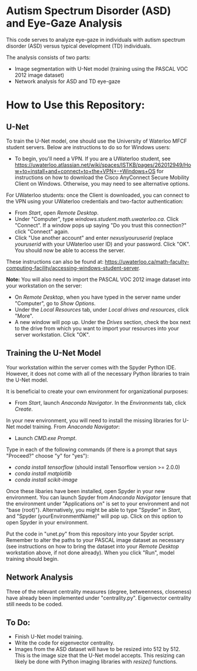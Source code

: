 # Autism Spectrum Disorder (ASD) and Eye-Gaze Analysis

This code serves to analyze eye-gaze in individuals with autism spectrum disorder (ASD) versus typical development (TD) individuals.

The analysis consists of two parts:
- Image segmentation with U-Net model (training using the PASCAL VOC 2012 image dataset)
- Network analysis for ASD and TD eye-gaze

# How to Use this Repository:

## U-Net

To train the U-Net model, one should use the University of Waterloo MFCF student servers. Below are instructions to do so for Windows users:
- To begin, you'll need a VPN. If you are a UWaterloo student, see https://uwaterloo.atlassian.net/wiki/spaces/ISTKB/pages/262012949/How+to+install+and+connect+to+the+VPN+-+Windows+OS for instructions on how to download the Cisco AnyConnect Secure Mobility Client on Windows. Otherwise, you may need to see alternative options.

For UWaterloo students: once the Client is downloaded, you can connect to the VPN using your UWaterloo credentials and two-factor authentication:
- From _Start_, open _Remote Desktop_.
- Under "Computer", type _windows.student.math.uwaterloo.ca_. Click "Connect". If a window pops up saying "Do you trust this connection?" click "Connect" again.
- Click "Use another account" and enter _nexus\youruserid_ (replace _youruserid_ with your UWaterloo user ID) and your password. Click "OK". You should now be able to access the server.

These instructions can also be found at: https://uwaterloo.ca/math-faculty-computing-facility/accessing-windows-student-server.

**Note:** You will also need to import the PASCAL VOC 2012 image dataset into your workstation on the server:
- On _Remote Desktop_, when you have typed in the server name under "Computer", go to _Show Options_.
- Under the _Local Resources_ tab, under _Local drives and resources_, click "More".
- A new window will pop up. Under the _Drives_ section, check the box next to the drive from which you want to import your resources into your server workstation. Click "OK".

## Training the U-Net Model

Your workstation within the server comes with the Spyder Python IDE. However, it does not come with all of the necessary Python libraries to train the U-Net model.

It is beneficial to create your own environment for organizational purposes:
- From _Start_, launch _Anaconda Navigator_. In the _Environments_ tab, click _Create_.

In your new environment, you will need to install the missing libraries for U-Net model training. From _Anaconda Navigator_:
- Launch _CMD.exe Prompt_.

Type in each of the following commands (if there is a prompt that says "Proceed?" choose "y" for "yes"):
- _conda install tensorflow_ (should install Tensorflow version >= 2.0.0)
- _conda install matplotlib_
- _conda install scikit-image_

Once these libaries have been installed, open Spyder in your new environment. You can launch Spyder from _Anaconda Navigator_ (ensure that the environment under "Applications on" is set to your environment and not "base (root)"). Alternatively, you might be able to type "Spyder" in _Start_, and "Spyder (yourEnvironmentName)" will pop up. Click on this option to open Spyder in your environment.

Put the code in "unet.py" from this repository into your Spyder script. Remember to alter the paths to your PASCAL image dataset as necessary (see instructions on how to bring the dataset into your _Remote Desktop_ workstation above, if not done already). When you click "Run", model training should begin.

## Network Analysis

Three of the relevant centrality measures (degree, betweenness, closeness) have already been implemented under "centrality.py". Eigenvector centrality still needs to be coded.

## To Do:

- Finish U-Net model training.
- Write the code for eigenvector centrality.
- Images from the ASD dataset will have to be resized into 512 by 512. This is the image size that the U-Net model accepts. This resizing can likely be done with Python imaging libraries with _resize()_ functions.
